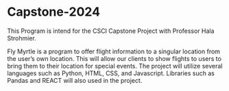 # Capstone-2024

This Program is intend for the CSCI Capstone Project with Professor Hala Strohmier.

Fly Myrtle is a program to offer flight information to a singular location from the user’s own location. This will allow our clients to show flights to users to bring them to their location for special events. The project will utilize several languages such as Python, HTML, CSS, and Javascript. Libraries such as Pandas and REACT will also used in the project.